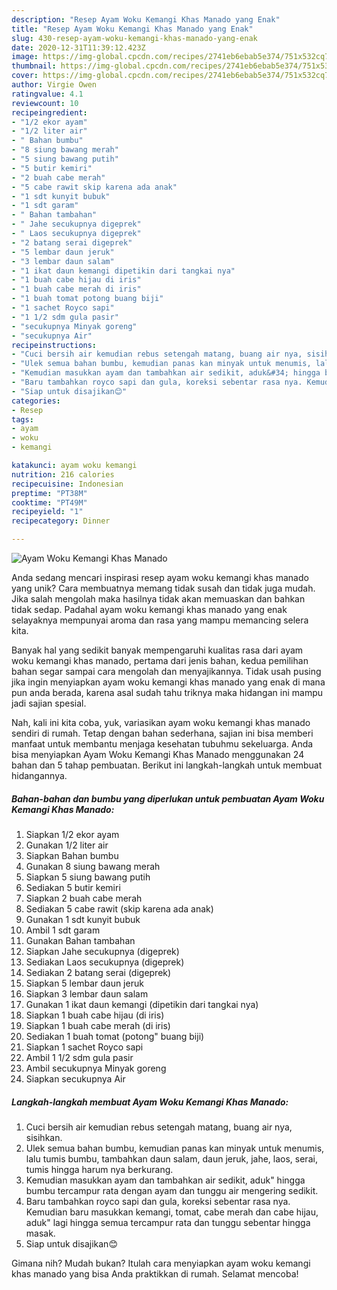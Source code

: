 ```yaml
---
description: "Resep Ayam Woku Kemangi Khas Manado yang Enak"
title: "Resep Ayam Woku Kemangi Khas Manado yang Enak"
slug: 430-resep-ayam-woku-kemangi-khas-manado-yang-enak
date: 2020-12-31T11:39:12.423Z
image: https://img-global.cpcdn.com/recipes/2741eb6ebab5e374/751x532cq70/ayam-woku-kemangi-khas-manado-foto-resep-utama.jpg
thumbnail: https://img-global.cpcdn.com/recipes/2741eb6ebab5e374/751x532cq70/ayam-woku-kemangi-khas-manado-foto-resep-utama.jpg
cover: https://img-global.cpcdn.com/recipes/2741eb6ebab5e374/751x532cq70/ayam-woku-kemangi-khas-manado-foto-resep-utama.jpg
author: Virgie Owen
ratingvalue: 4.1
reviewcount: 10
recipeingredient:
- "1/2 ekor ayam"
- "1/2 liter air"
- " Bahan bumbu"
- "8 siung bawang merah"
- "5 siung bawang putih"
- "5 butir kemiri"
- "2 buah cabe merah"
- "5 cabe rawit skip karena ada anak"
- "1 sdt kunyit bubuk"
- "1 sdt garam"
- " Bahan tambahan"
- " Jahe secukupnya digeprek"
- " Laos secukupnya digeprek"
- "2 batang serai digeprek"
- "5 lembar daun jeruk"
- "3 lembar daun salam"
- "1 ikat daun kemangi dipetikin dari tangkai nya"
- "1 buah cabe hijau di iris"
- "1 buah cabe merah di iris"
- "1 buah tomat potong buang biji"
- "1 sachet Royco sapi"
- "1 1/2 sdm gula pasir"
- "secukupnya Minyak goreng"
- "secukupnya Air"
recipeinstructions:
- "Cuci bersih air kemudian rebus setengah matang, buang air nya, sisihkan."
- "Ulek semua bahan bumbu, kemudian panas kan minyak untuk menumis, lalu tumis bumbu, tambahkan daun salam, daun jeruk, jahe, laos, serai, tumis hingga harum nya berkurang."
- "Kemudian masukkan ayam dan tambahkan air sedikit, aduk&#34; hingga bumbu tercampur rata dengan ayam dan tunggu air mengering sedikit."
- "Baru tambahkan royco sapi dan gula, koreksi sebentar rasa nya. Kemudian baru masukkan kemangi, tomat, cabe merah dan cabe hijau, aduk&#34; lagi hingga semua tercampur rata dan tunggu sebentar hingga masak."
- "Siap untuk disajikan😊"
categories:
- Resep
tags:
- ayam
- woku
- kemangi

katakunci: ayam woku kemangi 
nutrition: 216 calories
recipecuisine: Indonesian
preptime: "PT38M"
cooktime: "PT49M"
recipeyield: "1"
recipecategory: Dinner

---
```



![Ayam Woku Kemangi Khas Manado](https://img-global.cpcdn.com/recipes/2741eb6ebab5e374/751x532cq70/ayam-woku-kemangi-khas-manado-foto-resep-utama.jpg)

Anda sedang mencari inspirasi resep ayam woku kemangi khas manado yang unik? Cara membuatnya memang tidak susah dan tidak juga mudah. Jika salah mengolah maka hasilnya tidak akan memuaskan dan bahkan tidak sedap. Padahal ayam woku kemangi khas manado yang enak selayaknya mempunyai aroma dan rasa yang mampu memancing selera kita.



Banyak hal yang sedikit banyak mempengaruhi kualitas rasa dari ayam woku kemangi khas manado, pertama dari jenis bahan, kedua pemilihan bahan segar sampai cara mengolah dan menyajikannya. Tidak usah pusing jika ingin menyiapkan ayam woku kemangi khas manado yang enak di mana pun anda berada, karena asal sudah tahu triknya maka hidangan ini mampu jadi sajian spesial.


Nah, kali ini kita coba, yuk, variasikan ayam woku kemangi khas manado sendiri di rumah. Tetap dengan bahan sederhana, sajian ini bisa memberi manfaat untuk membantu menjaga kesehatan tubuhmu sekeluarga. Anda bisa menyiapkan Ayam Woku Kemangi Khas Manado menggunakan 24 bahan dan 5 tahap pembuatan. Berikut ini langkah-langkah untuk membuat hidangannya.

<!--inarticleads1-->

##### Bahan-bahan dan bumbu yang diperlukan untuk pembuatan Ayam Woku Kemangi Khas Manado:

1. Siapkan 1/2 ekor ayam
1. Gunakan 1/2 liter air
1. Siapkan  Bahan bumbu
1. Gunakan 8 siung bawang merah
1. Siapkan 5 siung bawang putih
1. Sediakan 5 butir kemiri
1. Siapkan 2 buah cabe merah
1. Sediakan 5 cabe rawit (skip karena ada anak)
1. Gunakan 1 sdt kunyit bubuk
1. Ambil 1 sdt garam
1. Gunakan  Bahan tambahan
1. Siapkan  Jahe secukupnya (digeprek)
1. Sediakan  Laos secukupnya (digeprek)
1. Sediakan 2 batang serai (digeprek)
1. Siapkan 5 lembar daun jeruk
1. Siapkan 3 lembar daun salam
1. Gunakan 1 ikat daun kemangi (dipetikin dari tangkai nya)
1. Siapkan 1 buah cabe hijau (di iris)
1. Siapkan 1 buah cabe merah (di iris)
1. Sediakan 1 buah tomat (potong&#34; buang biji)
1. Siapkan 1 sachet Royco sapi
1. Ambil 1 1/2 sdm gula pasir
1. Ambil secukupnya Minyak goreng
1. Siapkan secukupnya Air




<!--inarticleads2-->

##### Langkah-langkah membuat Ayam Woku Kemangi Khas Manado:

1. Cuci bersih air kemudian rebus setengah matang, buang air nya, sisihkan.
1. Ulek semua bahan bumbu, kemudian panas kan minyak untuk menumis, lalu tumis bumbu, tambahkan daun salam, daun jeruk, jahe, laos, serai, tumis hingga harum nya berkurang.
1. Kemudian masukkan ayam dan tambahkan air sedikit, aduk&#34; hingga bumbu tercampur rata dengan ayam dan tunggu air mengering sedikit.
1. Baru tambahkan royco sapi dan gula, koreksi sebentar rasa nya. Kemudian baru masukkan kemangi, tomat, cabe merah dan cabe hijau, aduk&#34; lagi hingga semua tercampur rata dan tunggu sebentar hingga masak.
1. Siap untuk disajikan😊




Gimana nih? Mudah bukan? Itulah cara menyiapkan ayam woku kemangi khas manado yang bisa Anda praktikkan di rumah. Selamat mencoba!
